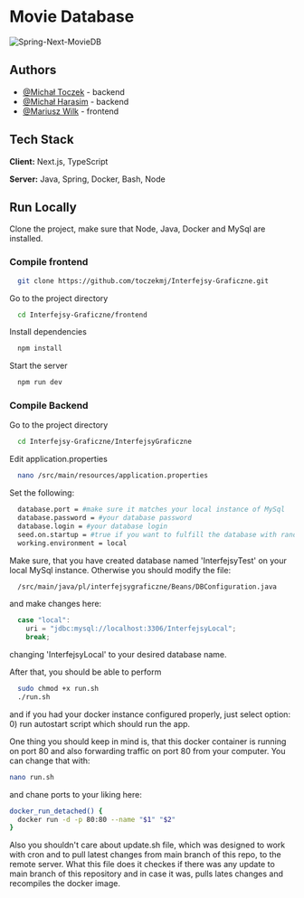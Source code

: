 
# Movie Database

![Spring-Next-MovieDB](https://socialify.git.ci/toczekmj/Spring-Next-MovieDB/image?description=1&descriptionEditable=Group%20D%27s%20project%20for%20graphic%20interfaces%20class.%20%0AWritten%20in%20Next.js%20and%20Spring&language=1&name=1&owner=1&stargazers=1&theme=Auto)





## Authors

- [@Michał Toczek](https://github.com/toczekmj) - backend
- [@Michał Harasim](https://github.com/michalharasim) - backend
- [@Mariusz Wilk](https://github.com/mario343) - frontend


## Tech Stack

**Client:** Next.js, TypeScript

**Server:** Java, Spring, Docker, Bash, Node


## Run Locally

Clone the project, make sure that Node, Java, Docker and MySql are installed. 

### Compile frontend

```bash
  git clone https://github.com/toczekmj/Interfejsy-Graficzne.git
```

Go to the project directory

```bash
  cd Interfejsy-Graficzne/frontend
```

Install dependencies

```bash
  npm install
```

Start the server

```bash
  npm run dev
```

### Compile Backend 
Go to the project directory
```bash
  cd Interfejsy-Graficzne/InterfejsyGraficzne
```
Edit application.properties
```bash
  nano /src/main/resources/application.properties
```
Set the following:
```bash
  database.port = #make sure it matches your local instance of MySql
  database.password = #your database password
  database.login = #your database login 
  seed.on.startup = #true if you want to fulfill the database with randomly generated data
  working.environment = local
```
Make sure, that you have created database named 'InterfejsyTest' on your local MySql instance. Otherwise you should modify the file:
```bash
  /src/main/java/pl/interfejsygraficzne/Beans/DBConfiguration.java
```
and make changes here:
```java
  case "local":
    uri = "jdbc:mysql://localhost:3306/InterfejsyLocal";
    break;
```
changing 'InterfejsyLocal' to your desired database name. 

After that, you should be able to perform 
```bash
  sudo chmod +x run.sh
  ./run.sh
```
and if you had your docker instance configured properly, just select option: 
0) run autostart script which should run the app. 

One thing you should keep in mind is, that this docker container is running on port 80 and also forwarding traffic on port 80 from your computer. You can change that with:
```bash
nano run.sh 
```
and chane ports to your liking here:
```bash
docker_run_detached() {
  docker run -d -p 80:80 --name "$1" "$2"
}
```
Also you shouldn't care about update.sh file, which was designed to work with cron and to pull latest changes from main branch of this repo, to the remote server. What this file does it checkes if there was any update to main branch of this repository and in case it was, pulls lates changes and recompiles the docker image. 

